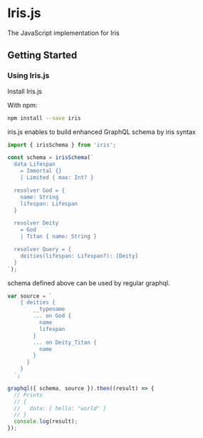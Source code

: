 # Iris.js

The JavaScript implementation for Iris

## Getting Started

### Using Iris.js

Install Iris.js

With npm:

```sh
npm install --save iris
```

iris.js enables to build enhanced GraphQL schema by iris syntax

```js
import { irisSchema } from 'iris';

const schema = irisSchema(`
  data Lifespan
    = Immortal {}
    | Limited { max: Int? }

  resolver God = {
    name: String
    lifespan: Lifespan
  }

  resolver Deity
    = God
    | Titan { name: String }

  resolver Query = {
    deities(lifespan: Lifespan?): [Deity]
  }
`);
```

schema defined above can be used by regular graphql.

```js
var source = `
    { deities { 
        __typename
        ... on God {
          name
          lifespan
        }
        ... on Deity_Titan {
          name
        }
      } 
    }
  `;

graphql({ schema, source }).then((result) => {
  // Prints
  // {
  //   data: { hello: "world" }
  // }
  console.log(result);
});
```
